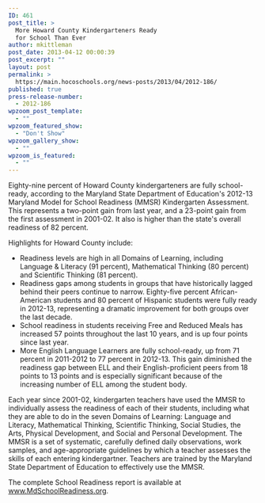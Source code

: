 ```yaml
---
ID: 461
post_title: >
  More Howard County Kindergarteners Ready
  for School Than Ever
author: mkittleman
post_date: 2013-04-12 00:00:39
post_excerpt: ""
layout: post
permalink: >
  https://main.hocoschools.org/news-posts/2013/04/2012-186/
published: true
press-release-number:
  - 2012-186
wpzoom_post_template:
  - ""
wpzoom_featured_show:
  - "Don't Show"
wpzoom_gallery_show:
  - ""
wpzoom_is_featured:
  - ""
---
```

Eighty-nine percent of Howard County kindergarteners are fully school-ready, according to the Maryland State Department of Education's 2012-13 Maryland Model for School Readiness (MMSR) Kindergarten Assessment. This represents a two-point gain from last year, and a 23-point gain from the first assessment in 2001-02. It also is higher than the state's overall readiness of 82 percent.

Highlights for Howard County include:
<ul>
	<li>Readiness levels are high in all Domains of Learning, including Language &amp; Literacy (91 percent), Mathematical Thinking (80 percent) and Scientific Thinking (81 percent).</li>
	<li>Readiness gaps among students in groups that have historically lagged behind their peers continue to narrow. Eighty-five percent African-American students and 80 percent of Hispanic students were fully ready in 2012-13, representing a dramatic improvement for both groups over the last decade.</li>
	<li>School readiness in students receiving Free and Reduced Meals has increased 57 points throughout the last 10 years, and is up four points since last year.</li>
	<li>More English Language Learners are fully school-ready, up from 71 percent in 2011-2012 to 77 percent in 2012-13. This gain diminished the readiness gap between ELL and their English-proficient peers from 18 points to 13 points and is especially significant because of the increasing number of ELL among the student body.</li>
</ul>
Each year since 2001-02, kindergarten teachers have used the MMSR to individually assess the readiness of each of their students, including what they are able to do in the seven Domains of Learning: Language and Literacy, Mathematical Thinking, Scientific Thinking, Social Studies, the Arts, Physical Development, and Social and Personal Development. The MMSR is a set of systematic, carefully defined daily observations, work samples, and age-appropriate guidelines by which a teacher assesses the skills of each entering kindergartner. Teachers are trained by the Maryland State Department of Education to effectively use the MMSR.

The complete School Readiness report is available at <a href="http://www.marylandpublicschools.org/msde/newsroom/publications/school_readiness" target="_blank">www.MdSchoolReadiness.org</a>.